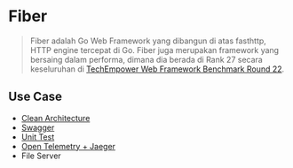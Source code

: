 # Fiber

> Fiber adalah Go Web Framework yang dibangun di atas fasthttp, HTTP engine tercepat di Go. Fiber juga merupakan
> framework yang bersaing dalam performa, dimana dia berada di Rank 27 secara keseluruhan
> di [TechEmpower Web Framework Benchmark Round 22](https://www.techempower.com/benchmarks/#hw=ph&test=composite&section=data-r22).

## Use Case
- [Clean Architecture](https://github.com/ciazhar/go-zhar/tree/master/examples/fiber/clean-architecture)
- [Swagger](https://github.com/ciazhar/go-zhar/tree/master/examples/fiber/swagger)
- [Unit Test](https://github.com/ciazhar/go-zhar/tree/master/examples/testify-mockery)
- [Open Telemetry + Jaeger](https://github.com/ciazhar/go-zhar/tree/master/examples/fiber/opentelemetry-jaeger)
- File Server